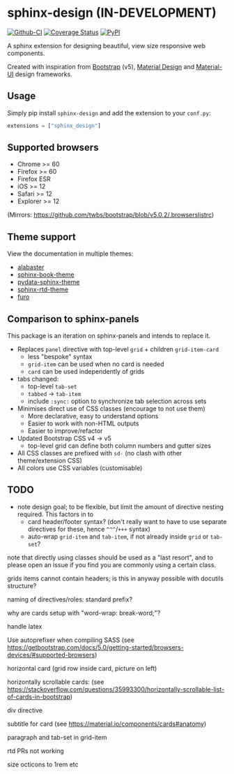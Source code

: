 # sphinx-design (IN-DEVELOPMENT)

[![Github-CI][github-ci]][github-link]
[![Coverage Status][codecov-badge]][codecov-link]
[![PyPI][pypi-badge]][pypi-link]

A sphinx extension for designing beautiful, view size responsive web components.

Created with inspiration from [Bootstrap](https://getbootstrap.com/) (v5), [Material Design](https://material.io) and [Material-UI](https://material-ui.com/) design frameworks.

## Usage

Simply pip install `sphinx-design` and add the extension to your `conf.py`:

```python
extensions = ["sphinx_design"]
```

## Supported browsers

- Chrome >= 60
- Firefox >= 60
- Firefox ESR
- iOS >= 12
- Safari >= 12
- Explorer >= 12

(Mirrors: <https://github.com/twbs/bootstrap/blob/v5.0.2/.browserslistrc>)

## Theme support

View the documentation in multiple themes:

- [alabaster](https://sphinx-design.readthedocs.io/en/latest)
- [sphinx-book-theme](https://sphinx-design.readthedocs.io/en/sbt-theme)
- [pydata-sphinx-theme](https://sphinx-design.readthedocs.io/en/pydata-theme)
- [sphinx-rtd-theme](https://sphinx-design.readthedocs.io/en/rtd-theme)
- [furo](https://sphinx-design.readthedocs.io/en/furo-theme)

## Comparison to sphinx-panels

This package is an iteration on sphinx-panels and intends to replace it.

- Replaces `panel` directive with top-level `grid` + children `grid-item-card`
  - less "bespoke" syntax
  - `grid-item` can be used when no card is needed
  - `card` can be used independently of grids
- tabs changed:
  - top-level `tab-set`
  - `tabbed` -> `tab-item`
  - include `:sync:` option to synchronize tab selection across sets
- Minimises direct use of CSS classes (encourage to not use them)
  - More declarative, easy to understand options
  - Easier to work with non-HTML outputs
  - Easier to improve/refactor
- Updated Bootstrap CSS v4 -> v5
  - top-level grid can define both column numbers and gutter sizes
- All CSS classes are prefixed with `sd-` (no clash with other theme/extension CSS)
- All colors use CSS variables (customisable)

## TODO

- note design goal; to be flexible, but limit the amount of directive nesting required.
  This factors in to
  - card header/footer syntax? (don't really want to have to use separate directives for these, hence `^^^`/`+++` syntax)
  - auto-wrap `grid-item` and `tab-item`, if not already inside `grid` or `tab-set`?

note that directly using classes should be used as a "last resort",
and to please open an issue if you find you are commonly using a certain class.

grids items cannot contain headers; is this in anyway possible with docutils structure?

naming of directives/roles: standard prefix?

why are cards setup with "word-wrap: break-word;"?

handle latex

Use autoprefixer when compiling SASS (see <https://getbootstrap.com/docs/5.0/getting-started/browsers-devices/#supported-browsers>)

horizontal card (grid row inside card, picture on left)

horizontally scrollable cards: (see <https://stackoverflow.com/questions/35993300/horizontally-scrollable-list-of-cards-in-bootstrap>)

div directive

subtitle for card (see <https://material.io/components/cards#anatomy>)

paragraph and tab-set in grid-item

rtd PRs not working

size octicons to 1rem etc

[github-ci]: https://github.com/executablebooks/sphinx-design/workflows/continuous-integration/badge.svg?branch=main
[github-link]: https://github.com/executablebooks/sphinx-design
[codecov-badge]: https://codecov.io/gh/executablebooks/sphinx-design/branch/main/graph/badge.svg
[codecov-link]: https://codecov.io/gh/executablebooks/sphinx-design
[pypi-badge]: https://img.shields.io/pypi/v/sphinx-design.svg
[pypi-link]: https://pypi.org/project/sphinx-design
